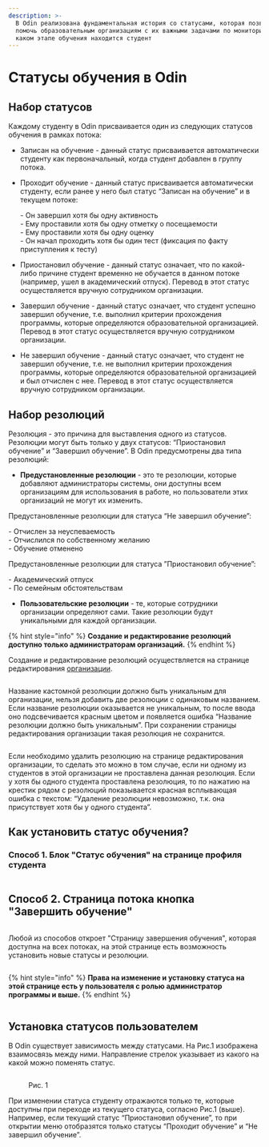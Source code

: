 ```yaml
---
description: >-
  В Odin реализована фундаментальная история со статусами, которая позволяет
  помочь образовательным организациям с их важными задачами по мониторингу, на
  каком этапе обучения находится студент
---
```


# Статусы обучения в Odin

## **Набор статусов**

Каждому студенту в Odin присваивается один из следующих статусов обучения в рамках потока:

* Записан на обучение - данный статус присваивается автоматически студенту как первоначальный, когда студент добавлен в группу потока.
*   Проходит обучение - данный статус присваивается автоматически студенту, если ранее у него был статус “Записан на обучение” и в текущем потоке:

    \- Он завершил хотя бы одну активность\
    \- Ему проставили хотя бы одну отметку о посещаемости\
    \- Ему проставили хотя бы одну оценку\
    \- Он начал проходить хотя бы один тест (фиксация по факту приступления к тесту)
* Приостановил обучение - данный статус означает, что по какой-либо причине студент временно не обучается в данном потоке (например, ушел в академический отпуск). Перевод в этот статус осуществляется вручную сотрудником организации.
* Завершил обучение - данный статус означает, что студент успешно завершил обучение, т.е. выполнил критерии прохождения программы, которые определяются образовательной организацией. Перевод в этот статус осуществляется вручную сотрудником организации.
* Не завершил обучение - данный статус означает, что студент не завершил обучение, т.е. не выполнил критерии прохождения программы, которые определяются образовательной организацией и был отчислен с нее. Перевод в этот статус осуществляется вручную сотрудником организации.

## **Набор резолюций**

Резолюция - это причина для выставления одного из статусов. Резолюции могут быть только у двух статусов: “Приостановил обучение” и “Завершил обучение”. В Odin предусмотрены два типа резолюций:&#x20;

* **Предустановленные резолюции** - это те резолюции, которые добавляют администраторы системы, они доступны всем организациям для использования в работе, но пользователи этих организаций не могут их изменить.

Предустановленные резолюции для статуса “Не завершил обучение”:

\- Отчислен за неуспеваемость\
\- Отчислился по собственному желанию\
\- Обучение отменено

Предустановленные резолюции для статуса ”Приостановил обучение”:

\- Академический отпуск\
\- По семейным обстоятельствам

* **Пользовательские резолюции** - те, которые сотрудники организации определяют сами. Такие резолюции будут уникальными для каждой организации.

{% hint style="info" %}
**Создание и редактирование резолюций доступно только администраторам организаций.**
{% endhint %}

Создание и редактирование резолюций осуществляется на странице редактирования [организации](../../struktura/organizaciya/).

<figure><img src="../../.gitbook/assets/image (898).png" alt=""><figcaption></figcaption></figure>

Название кастомной резолюции должно быть уникальным для организации, нельзя добавить две резолюции с одинаковым названием. Если название резолюции оказывается не уникальным, то после ввода оно подсвечивается красным цветом и появляется ошибка “Название резолюции должно быть уникальным”. При сохранении страницы редактирования организации такая резолюция не сохранится.

<figure><img src="../../.gitbook/assets/image (899).png" alt=""><figcaption></figcaption></figure>

Если необходимо удалить резолюцию на странице редактирования организации, то сделать это можно в том случае, если ни одному из студентов в этой организации не проставлена данная резолюция. Если у хотя бы одного студента проставлена резолюция, то по нажатию на крестик рядом с резолюций показывается красная всплывающая ошибка с текстом: “Удаление резолюции невозможно, т.к. она присутствует хотя бы у одного студента”.

## Как установить статус обучения?

### **Способ 1. Блок "Статус обучения" на странице профиля студента**

<figure><img src="../../.gitbook/assets/image (902).png" alt=""><figcaption></figcaption></figure>

## **Способ 2. Страница потока кнопка "Завершить обучение"**

<figure><img src="../../.gitbook/assets/image (901).png" alt=""><figcaption></figcaption></figure>

Любой из способов  откроет "Страницу завершения обучения", которая доступна на всех потоках, на этой странице есть возможность установить новые статусы и резолюции.

<figure><img src="../../.gitbook/assets/image (94).png" alt=""><figcaption></figcaption></figure>

{% hint style="info" %}
**Права на изменение  и установку статуса на этой странице есть у пользователя с ролью администратор программы и выше.**
{% endhint %}

<figure><img src="../../.gitbook/assets/image (897).png" alt=""><figcaption></figcaption></figure>

## **Установка статусов пользователем**

В Odin существует зависимость между статусами. На Рис.1 изображена взаимосвязь между ними. Направление стрелок указывает из какого на какой можно поменять статус.

<figure><img src="../../.gitbook/assets/image-3.png" alt=""><figcaption><p>Рис. 1</p></figcaption></figure>

При изменении статуса студенту отражаются только те, которые доступны при переходе из текущего статуса, согласно Рис.1 (выше). Например, если текущий статус “Приостановил обучение”, то при открытии меню отобразятся только статусы “Проходит обучение” и “Не завершил обучение”.
